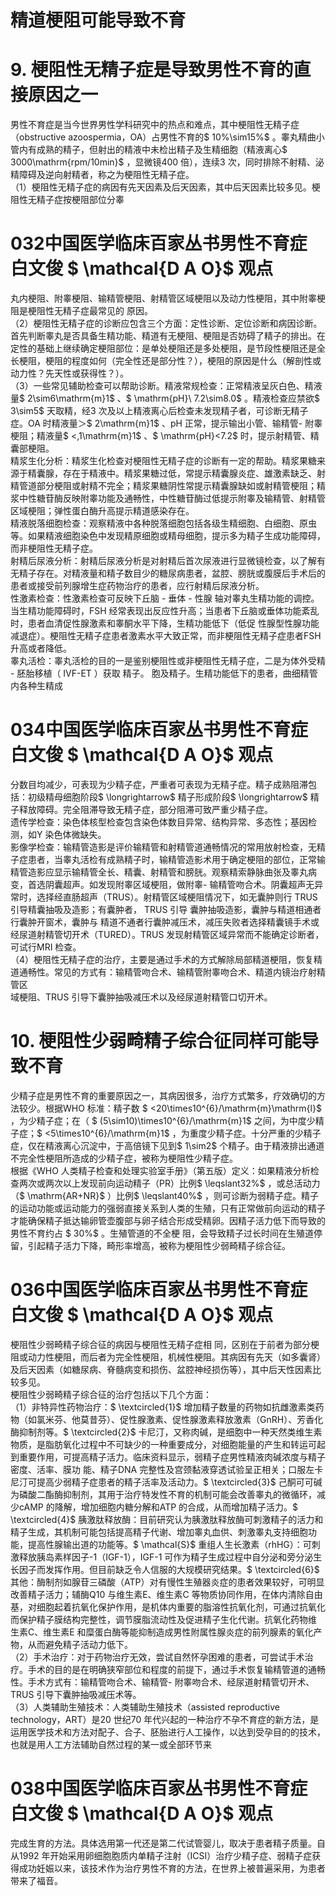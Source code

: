# 精道梗阻可能导致不育  
# 9. 梗阻性无精子症是导致男性不育的直接原因之一  
男性不育症是当今世界男性学科研究中的热点和难点，其中梗阻性无精子症（obstructive azoospermia，OA）占男性不育的$ 10\%\sim15\%$ 。睾丸精曲小管内有成熟的精子，但射出的精液中未检出精子及生精细胞（精液离心$ 3000\mathrm{rpm/10min}$    ，显微镜400 倍），连续3 次，同时排除不射精、泌精障碍及逆向射精者，称之为梗阻性无精子症。  
（1）梗阻性无精子症的病因有先天因素及后天因素，其中后天因素比较多见。梗阻性无精子症按梗阻部位分睾  
# 032中国医学临床百家丛书男性不育症 白文俊 $ \mathcal{D A O}$    观点  
丸内梗阻、附睾梗阻、输精管梗阻、射精管区域梗阻以及动力性梗阻，其中附睾梗阻是梗阻性无精子症最常见的 原因。  
（2）梗阻性无精子症的诊断应包含三个方面：定性诊断、定位诊断和病因诊断。首先判断睾丸是否具备生精功能、精道有无梗阻、梗阻是否妨碍了精子的排出。在定性的基础上继续确定梗阻部位：是单处梗阻还是多处梗阻，是节段性梗阻还是全长梗阻，梗阻的程度如何（完全性还是部分性？），梗阻的原因是什么（解剖性或动力性？先天性或获得性？）。  
（3）一些常见辅助检查可以帮助诊断。精液常规检查：正常精液呈灰白色、精液量$ 2\sim6\mathrm{m}1$ 、$ \mathrm{pH}\ 7.2\sim8.0$ 。精液检查应禁欲$ 3\sim5$ 天取精，经3 次及以上精液离心后检查未发现精子者，可诊断无精子症。OA 时精液量＞$ 2\mathrm{m}1$ 、pH 正常，提示输出小管、输精管- 附睾梗阻；精液量$ <\,1\mathrm{m}1$ 、$ \mathrm{pH}<7.2$  时，提示射精管、精囊部梗阻。  
精浆生化分析：精浆生化检查对梗阻性无精子症的诊断有一定的帮助。精浆果糖来源于精囊腺，存在于精液中。精浆果糖过低，常提示精囊腺炎症、雄激素缺乏、射精管道部分梗阻或射精不完全；精浆果糖阴性常提示精囊腺缺如或射精管梗阻；精浆中性糖苷酶反映附睾功能及通畅性，中性糖苷酶过低提示附睾及输精管、射精管区域梗阻；弹性蛋白酶升高提示精道感染存在。  
精液脱落细胞检查：观察精液中各种脱落细胞包括各级生精细胞、白细胞、原虫等。如果精液细胞染色中发现精原细胞或精母细胞，提示多为精子生成功能障碍，而非梗阻性无精子症。  
射精后尿液分析：射精后尿液分析是对射精后首次尿液进行显微镜检查，以了解有无精子存在。对精液量和精子数目少的糖尿病患者，盆腔、膀胱或腹膜后手术后的患者或接受前列腺增生症药物治疗的患者，应行射精后尿液分析。  
性激素检查：性激素检查可反映下丘脑 -  垂体 -  性腺 轴对睾丸生精功能的调控。当生精功能障碍时，FSH 经常表现出反应性升高；当患者下丘脑或垂体功能紊乱时，患者血清促性腺激素和睾酮水平下降，生精功能低下（低促 性腺型性腺功能减退症）。梗阻性无精子症患者激素水平大致正常，而非梗阻性无精子症患者FSH 升高或者降低。  
睾丸活检：睾丸活检的目的一是鉴别梗阻性或非梗阻性无精子症，二是为体外受精 -  胚胎移植（ IVF-ET ）获取 精子。 胞及精子。生精功能低下的患者，曲细精管内各种生精成  
# 034中国医学临床百家丛书男性不育症 白文俊 $ \mathcal{D A O}$    观点  
分数目均减少，可表现为少精子症，严重者可表现为无精子症。精子成熟阻滞包括：初级精母细胞阶段$ \longrightarrow$ 精子形成阶段$ \longrightarrow$ 精子释放障碍。完全阻滞导致无精子症，部分阻滞可致严重少精子症。  
遗传学检查：染色体核型检查包含染色体数目异常、结构异常、多态性；基因检测，如Y 染色体微缺失。  
影像学检查：输精管造影是评价输精管和射精管道通畅情况的常用放射检查，无精子症患者，当睾丸活检有成熟精子时，输精管造影术用于确定梗阻的部位，正常输精管造影应显示输精管全长、精囊、射精管和膀胱。观察精索静脉曲张及睾丸病变，首选阴囊超声。如发现附睾区域梗阻，做附睾- 输精管吻合术。阴囊超声无异常时，选择经直肠超声（TRUS）。射精管区域梗阻情况下，如无囊肿则行 TRUS  引导精囊抽吸及造影；有囊肿者， TRUS  引导 囊肿抽吸造影，囊肿与精道相通者行囊肿开窗术，囊肿与 精道不通者行囊肿减压术，减压失败者选择精囊镜手术或 经尿道射精管切开术（TURED）。TRUS 发现射精管区域异常而不能确定诊断者，可试行MRI 检查。  
（4）梗阻性无精子症的治疗，主要是通过手术的方式解除局部精道梗阻，恢复精道通畅性。常见的方式有：输精管吻合术、输精管附睾吻合术、精道内镜治疗射精管区  
域梗阻、TRUS 引导下囊肿抽吸减压术以及经尿道射精管口切开术。  
# 10.  梗阻性少弱畸精子综合征同样可能导 致不育  
少精子症是男性不育的重要原因之一，其病因很多，治疗方式繁多，疗效确切的方法较少。根据WHO 标准：精子数 $ <20\times10^{6}/\mathrm{m}\mathrm{l}$     ，为少精子症；在（ $ (5\sim10)\times10^{6}/\mathrm{m}1$  之间，为中度少精子症；$ <5\times10^{6}/\mathrm{m}1$ ，为重度少精子症。十分严重的少精子症，仅在精液离心沉淀中，于高倍镜下见到$ 1\sim2$  个精子。由于精液排出通道不完全性梗阻所造成的少精子症，被称为梗阻性少精子症。  
根据《WHO 人类精子检查和处理实验室手册》（第五版）定义：如果精液分析检查两次或两次以上发现前向运动精子（PR）比例$ \leqslant32\%$ ，或总活动力（$ \mathrm{AR+NR}$    ）比例$ \leqslant40\%$ ，则可诊断为弱精子症。精子的运动功能或运动能力的强弱直接关系到人类的生殖，只有正常做前向运动的精子才能确保精子抵达输卵管壶腹部与卵子结合形成受精卵。因精子活力低下而导致的男性不育约占 $ 30\%$  。生殖管道的不全梗 阻，会导致精子过长时间在生殖道停留，引起精子活力下降，畸形率增高，被称为梗阻性少弱畸精子综合征。  
# 036中国医学临床百家丛书男性不育症 白文俊 $ \mathcal{D A O}$    观点  
梗阻性少弱畸精子综合征的病因与梗阻性无精子症相 同，区别在于前者为部分梗阻或动力性梗阻，而后者为完全性梗阻，机械性梗阻。其病因有先天（如多囊肾）及后天因素（如糖尿病、脊髓病变和损伤、盆腔神经损伤等），其中后天性因素比较多见。  
梗阻性少弱畸精子综合征的治疗包括以下几个方面：  
（1）非特异性药物治疗：$ \textcircled{1}$    增加精子数量的药物如抗雌激素类药物（如氯米芬、他莫昔芬）、促性腺激素、促性腺激素释放激素（GnRH）、芳香化酶抑制剂等。$ \textcircled{2}$    卡尼汀，又称肉碱，是细胞中一种天然类维生素物质，是脂肪氧化过程中不可缺少的一种重要成分，对细胞能量的产生和转运可起到重要作用，可提高精子活力。临床资料显示，弱精子症男性精液肉碱浓度与精子密度、活率、膜功 能、精子DNA 完整性及宫颈黏液穿透试验呈正相关；口服左卡尼汀可提高少弱精子症患者的精子活率及活动力。$ \textcircled{3}$    己酮可可碱为磷酸二酯酶抑制剂，其用于治疗特发性不育的机制可能会改善睾丸的微循环，减少cAMP 的降解，增加细胞内糖分解和ATP 的合成，从而增加精子活力。$ \textcircled{4}$    胰激肽释放酶：目前研究认为胰激肽释放酶可刺激精子的活力和精子生成，其机制可能包括提高精子代谢、增加睾丸血供、刺激睾丸支持细胞功能，提高性腺输出道的功能等。$ \mathcal{S}$    重组人生长激素（rhHG）：可刺激释放胰岛素样因子-1（IGF-1），IGF-1 可作为精子生成过程中自分泌和旁分泌生长因子而发挥作用。但目前缺乏令人信服的大规模研究结果。$ \textcircled{6}$    其他：酶制剂如腺苷三磷酸（ATP）对有慢性生殖器炎症的患者效果较好，可明显改善精子活力；辅酶Q10 与维生素E、维生素C 等物质协同作用，在体内清除自由基，对细胞起着抗氧化保护作用，是机体内重要的脂溶性抗氧化剂，可通过抗氧化而保护精子膜结构完整性，调节膜脂流动性及促进精子生化代谢。抗氧化药物维 生素C、维生素E 和糜蛋白酶等能抑制造成男性附属性腺炎症的前列腺素的氧化产物，从而避免精子活动力低下。  
（2）手术治疗：对于药物治疗无效，尝试自然怀孕困难的患者，可尝试手术治疗。手术的目的是在明确狭窄部位和程度的前提下，通过手术恢复输精管道的通畅性。手术方式有：输精管吻合术、输精管- 附睾吻合术、经尿道射精管切开术、TRUS 引导下囊肿抽吸减压术等。  
（3）人类辅助生殖技术：人类辅助生殖技术（assisted reproductive technology，ART）是20 世纪70 年代兴起的一种治疗不孕不育症的新方法，是运用医学技术和方法对配子、合子、胚胎进行人工操作，以达到受孕目的的技术，也就是用人工方法辅助自然过程的某一或全部环节来  
# 038中国医学临床百家丛书男性不育症 白文俊 $ \mathcal{D A O}$    观点  
完成生育的方法。具体选用第一代还是第二代试管婴儿，取决于患者精子质量。自从1992 年开始采用卵细胞胞质内单精子注射（ICSI）治疗少精子症、弱精子症获得成功妊娠以来，该技术作为治疗男性不育的方法，在世界上被普遍采用，为患者带来了福音。  
